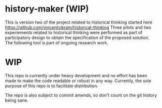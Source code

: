 # history-maker (WIP)
This is version two of the project related to historical thinking 
started here https://github.com/vincentvikram/historical-thinking
Three pilots and two experiements related to historical thinking
were performed as part of participatory design to obtain the 
specification of the proposed solution. The following tool is part
of ongoing research work.

# WIP

This repo is currently under heavy development and no effort has been made to
make the code readable or robust in any way. Currently, the sole purpose of
this repo is to facilitate distribution.

The repo is also subject to commit amends, so don't count on the git history
being sane.

